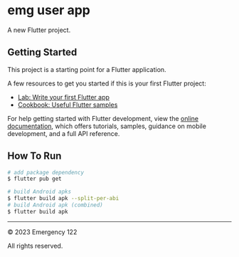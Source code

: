 # emg user app

A new Flutter project.

## Getting Started

This project is a starting point for a Flutter application.

A few resources to get you started if this is your first Flutter project:

- [Lab: Write your first Flutter app](https://docs.flutter.dev/get-started/codelab)
- [Cookbook: Useful Flutter samples](https://docs.flutter.dev/cookbook)

For help getting started with Flutter development, view the
[online documentation](https://docs.flutter.dev/), which offers tutorials,
samples, guidance on mobile development, and a full API reference.

## How To Run

```bash
# add package dependency
$ flutter pub get

# build Android apks
$ flutter build apk --split-per-abi
# build Android apk (combined)
$ flutter build apk
```

---

&copy; 2023 Emergency 122

All rights reserved.
